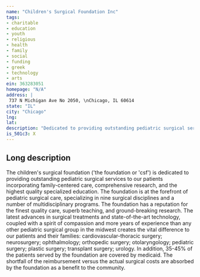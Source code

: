 ```yaml
---
name: "Children's Surgical Foundation Inc"
tags:
- charitable
- education
- youth
- religious
- health
- family
- social
- funding
- greek
- technology
- arts
ein: 363283051
homepage: "N/A"
address: |
 737 N Michigan Ave No 2050, \nChicago, IL 60614
state: "IL"
city: "Chicago"
lng: 
lat: 
description: "Dedicated to providing outstanding pediatric surgical services to our patients. "
is_501c3: X
---
```


## Long description

The children's surgical foundation ('the foundation or 'csf') is dedicated to providing outstanding pediatric surgical services to our patients incorporating family-centered care, comprehensive research, and the highest quality specialized education. The foundation is at the forefront of pediatric surgical care, specializing in nine surgical disciplines and a number of multidisciplinary programs. The foundation has a reputation for the finest quality care, superb teaching, and ground-breaking research. The latest advances in surgical treatments and state-of-the-art technology, coupled with a spirit of compassion and more years of experience than any other pediatric surgical group in the midwest creates the vital difference to our patients and their families: cardiovascular-thoracic surgery; neurosurgery; ophthalmology; orthopedic surgery; otolaryngology; pediatric surgery; plastic surgery; transplant surgery; urology. In addition, 35-45% of the patients served by the foundation are covered by medicaid. The shortfall of the reimbursement versus the actual surgical costs are absorbed by the foundation as a benefit to the community. 
